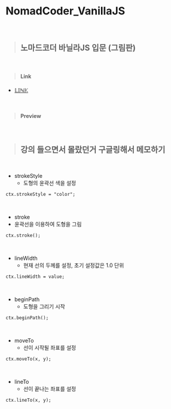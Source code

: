 # NomadCoder_VanillaJS

<br/>

> ## **노마드코더 바닐라JS 입문 (그림판)**

<br/>

> #### Link
  + [𝕃𝕀ℕ𝕂]()

<br/>

> #### Preview

<br/>



> ## **강의 들으면서 몰랐던거 구글링해서 메모하기**

<br/>

+ strokeStyle
  + 도형의 윤곽선 색을 설정
``` JS
ctx.strokeStyle = "color";
```
<br/>

+ stroke
 + 윤곽선을 이용하여 도형을 그림
``` JS
ctx.stroke();
```

<br/>

+ lineWidth
  + 현재 선의 두께를 설정, 초기 설정값은 1.0 단위
``` JS
ctx.lineWidth = value;
```

<br/>

+ beginPath
  + 도형을 그리기 시작
``` JS
ctx.beginPath();
```

<br/>

+ moveTo
  + 선이 시작될 좌표를 설정
``` JS
ctx.moveTo(x, y);
```

<br/>

+ lineTo
  + 선이 끝나는 좌표를 설정
``` JS
ctx.lineTo(x, y);
```

